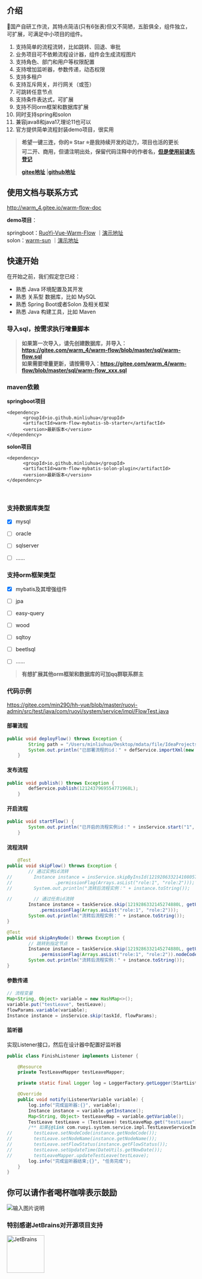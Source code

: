## 介绍

🎉国产自研工作流，其特点简洁(只有6张表)但又不简陋，五脏俱全，组件独立，可扩展，可满足中小项目的组件。

1. 支持简单的流程流转，比如跳转、回退、审批
2. 业务项目可不依赖流程设计器，组件会生成流程图片
3. 支持角色、部门和用户等权限配置
4. 支持增加监听器，参数传递，动态权限
5. 支持多租户
6. 支持互斥网关，并行网关（或签）
7. 可跳转任意节点
8. 支持条件表达式，可扩展
9. 支持不同orm框架和数据库扩展
10. 同时支持spring和solon
11. 兼容java8和java17,理论11也可以
12. 官方提供简单流程封装demo项目，很实用

>  **希望一键三连，你的⭐️ Star ⭐️是我持续开发的动力，项目也活的更长**  
>   **可二开、商用，但请注明出处，保留代码注释中的作者名，[但是使用前请先登记](https://gitee.com/warm_4/warm-flow/issues/I7Y57D)**  
>
>   **[gitee地址](https://gitee.com/warm_4/warm-flow.git  )** |**[github地址](https://github.com/minliuhua/warm-flow.git)**


## 使用文档与联系方式
http://warm_4.gitee.io/warm-flow-doc


**demo项目**：  

springboot：[RuoYi-Vue-Warm-Flow](https://gitee.com/min290/hh-vue) ｜[演示地址](http://www.hhzai.top:81)  
solon：[warm-sun](https://gitee.com/min290/warm-sun.git) ｜[演示地址](http://www.warm-sun.vip)



## 快速开始

在开始之前，我们假定您已经：

* 熟悉 Java 环境配置及其开发
* 熟悉 关系型 数据库，比如 MySQL
* 熟悉 Spring Boot或者Solon 及相关框架
* 熟悉 Java 构建工具，比如 Maven

### 导入sql，按需求执行增量脚本
>   **如果第一次导入，请先创建数据库，并导入：https://gitee.com/warm_4/warm-flow/blob/master/sql/warm-flow.sql**  
>   **如果需要增量更新，请按需导入：https://gitee.com/warm_4/warm-flow/blob/master/sql/warm-flow_xxx.sql**


### maven依赖

**springboot项目**

```maven
<dependency>
      <groupId>io.github.minliuhua</groupId>
      <artifactId>warm-flow-mybatis-sb-starter</artifactId>
      <version>最新版本</version>
</dependency>
```

**solon项目**

```maven
<dependency>
      <groupId>io.github.minliuhua</groupId>
      <artifactId>warm-flow-mybatis-solon-plugin</artifactId>
      <version>最新版本</version>
</dependency>
```

‍

### 支持数据库类型

* [x] mysql
* [ ] oracle
* [ ] sqlserver
* [ ] ......


### 支持orm框架类型

* [x] mybatis及其增强组件
* [ ] jpa
* [ ] easy-query
* [ ] wood
* [ ] sqltoy
* [ ] beetlsql
* [ ] ......




> **有想扩展其他orm框架和数据库的可加qq群联系群主**

### 代码示例

https://gitee.com/min290/hh-vue/blob/master/ruoyi-admin/src/test/java/com/ruoyi/system/service/impl/FlowTest.java



#### 部署流程

```java
public void deployFlow() throws Exception {
        String path = "/Users/minliuhua/Desktop/mdata/file/IdeaProjects/min/hh-vue/hh-admin/src/main/resources/leaveFlow-serial.xml";
        System.out.println("已部署流程的id：" + defService.importXml(new FileInputStream(path)).getId());
    }
```

#### 发布流程

```java
public void publish() throws Exception {
        defService.publish(1212437969554771968L);
    }
```

#### 开启流程

```java
public void startFlow() {
        System.out.println("已开启的流程实例id：" + insService.start("1", getUser()).getId());
    }
```

#### 流程流转

```java
    @Test
public void skipFlow() throws Exception {
        // 通过实例id流转
//        Instance instance = insService.skipByInsId(1219286332141080576L, getUser().skipType(SkipType.PASS.getKey())
//                .permissionFlag(Arrays.asList("role:1", "role:2")));
//        System.out.println("流转后流程实例：" + instance.toString());

//        // 通过任务id流转
        Instance instance = taskService.skip(1219286332145274880L, getUser().skipType(SkipType.PASS.getKey())
            .permissionFlag(Arrays.asList("role:1", "role:2")));
        System.out.println("流转后流程实例：" + instance.toString());
}

@Test
public void skipAnyNode() throws Exception {
        // 跳转到指定节点
        Instance instance = taskService.skip(1219286332145274880L, getUser().skipType(SkipType.PASS.getKey())
            .permissionFlag(Arrays.asList("role:1", "role:2")).nodeCode("4"));
        System.out.println("流转后流程实例：" + instance.toString());
}
```


#### 参数传递

```java
// 流程变量
Map<String, Object> variable = new HashMap<>();
variable.put("testLeave", testLeave);
flowParams.variable(variable);
Instance instance = insService.skip(taskId, flowParams);
```

#### 监听器
实现Listener接口，然后在设计器中配置好监听器
```java
public class FinishListener implements Listener {

    @Resource
    private TestLeaveMapper testLeaveMapper;

    private static final Logger log = LoggerFactory.getLogger(StartListener.class);

    @Override
    public void notify(ListenerVariable variable) {
        log.info("完成监听器:{}", variable);
        Instance instance = variable.getInstance();
        Map<String, Object> testLeaveMap = variable.getVariable();
        TestLeave testLeave = (TestLeave) testLeaveMap.get("testLeave");
        /** 如果{@link com.ruoyi.system.service.impl.TestLeaveServiceImpl}中更新了，这里就不用更新了*/
//        testLeave.setNodeCode(instance.getNodeCode());
//        testLeave.setNodeName(instance.getNodeName());
//        testLeave.setFlowStatus(instance.getFlowStatus());
//        testLeave.setUpdateTime(DateUtils.getNowDate());
//        testLeaveMapper.updateTestLeave(testLeave);
        log.info("完成监听器结束;{}", "任务完成");
    }
}
```


## 你可以请作者喝杯咖啡表示鼓励

![输入图片说明](https://foruda.gitee.com/images/1697770422557390406/7efa04d6_2218307.png "屏幕截图")


### 特别感谢JetBrains对开源项目支持

<a href="https://jb.gg/OpenSourceSupport">
  <img src="https://user-images.githubusercontent.com/8643542/160519107-199319dc-e1cf-4079-94b7-01b6b8d23aa6.png" align="left" height="100" width="100"  alt="JetBrains">
</a>


